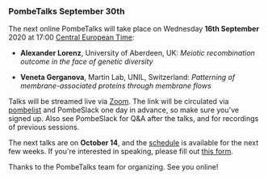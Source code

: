 ### PombeTalks September 30th
<!-- pombase_flags: frontpage -->
<!-- newsfeed_thumbnail: PombeTalks32px.png -->

The next online PombeTalks will take place on Wednesday **16th September**
2020 at 17:00 [Central European
Time](https://greenwichmeantime.com/time-zone/europe/european-union/central-european-time/):

- **Alexander Lorenz**, University of Aberdeen, UK: *Meiotic recombination outcome in the face of genetic diversity*

- **Veneta Gerganova**, Martin Lab, UNIL, Switzerland: *Patterning of membrane-associated proteins through membrane flows*

Talks will be streamed live via [Zoom](https://zoom.us/). The link
will be circulated via
[pombelist](https://lists.cam.ac.uk/mailman/listinfo/ucam-pombelist)
and PombeSlack one day in advance, so make sure you've signed up. Also
see PombeSlack for Q&A after the talks, and for recordings of previous
sessions.

The next talks are on **October 14**, and the [schedule](https://researchseminars.org/seminar/pombeTalks) is
available for the next few weeks. If you're interested in speaking, please fill out [this
form](https://docs.google.com/forms/d/e/1FAIpQLSdjnkJfadUwM2eKIBJBQXeLt3aOfzrQEb3D8lvNym1g93DIRQ/viewform).

Thanks to the PombeTalks team for organizing. See you online!

